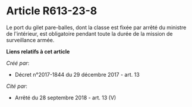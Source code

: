 # Article R613-23-8

Le port du gilet pare-balles, dont la classe est fixée par arrêté du ministre de l'intérieur, est obligatoire pendant toute
la durée de la mission de surveillance armée.

**Liens relatifs à cet article**

_Créé par_:

  - Décret n°2017-1844 du 29 décembre 2017 - art. 13

_Cité par_:

  - Arrêté du 28 septembre 2018 - art. 13 (V)
